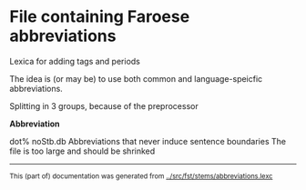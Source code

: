 # File containing Faroese abbreviations 

Lexica for adding tags and periods

The idea is (or may be) to use both common and language-speicfic abbreviations.

Splitting in 3 groups, because of the preprocessor

**Abbreviation**














dot% noStb.db
Abbreviations that never induce sentence boundaries
The file is too large and should be shrinked



* * *
<small>This (part of) documentation was generated from [../src/fst/stems/abbreviations.lexc](http://github.com/giellalt/lang-fao/blob/main/../src/fst/stems/abbreviations.lexc)</small>